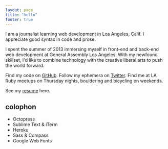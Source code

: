 ```yaml
---
layout: page
title: "hello"
footer: true
---
```


I am a journalist learning web development in Los Angeles, Calif. I appreciate good syntax in code and prose.

I spent the summer of 2013 immersing myself in front-end and back-end web development at General Assembly Los Angeles. With my newfound skillset, I'd like to combine technology with the creative liberal arts to push the world forward.

Find my code on [GitHub](http://github.com/machikoyasuda/ "Machiko Yasuda's GitHub"). Follow my ephemera on [Twitter](http://twitter.com/machikoyasuda "Twitter"). Find me at LA Ruby meetups on Thursday nights, bouldering and bicycling on weekends.

See my [resume](https://dl.dropboxusercontent.com/u/6093064/Machiko%20Yasuda%20-%20r%C3%A9sum%C3%A9.pdf) here.

## colophon
- Octopress
- Sublime Text & iTerm
- Heroku
- Sass & Compass
- Google Web Fonts